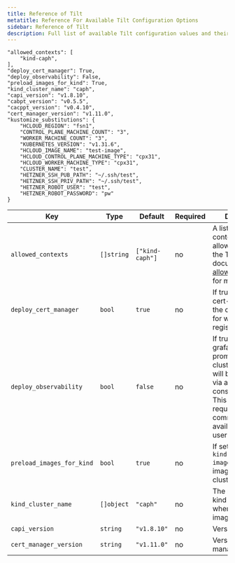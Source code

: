 ```yaml
---
title: Reference of Tilt
metatitle: Reference For Available Tilt Configuration Options
sidebar: Reference of Tilt
description: Full list of available Tilt configuration values and their description.
---
```


```
"allowed_contexts": [
    "kind-caph",
],
"deploy_cert_manager": True,
"deploy_observability": False,
"preload_images_for_kind": True,
"kind_cluster_name": "caph",
"capi_version": "v1.8.10",
"cabpt_version": "v0.5.5",
"cacppt_version": "v0.4.10",
"cert_manager_version": "v1.11.0",
"kustomize_substitutions": {
    "HCLOUD_REGION": "fsn1",
    "CONTROL_PLANE_MACHINE_COUNT": "3",
    "WORKER_MACHINE_COUNT": "3",
    "KUBERNETES_VERSION": "v1.31.6",
    "HCLOUD_IMAGE_NAME": "test-image",
    "HCLOUD_CONTROL_PLANE_MACHINE_TYPE": "cpx31",
    "HCLOUD_WORKER_MACHINE_TYPE": "cpx31",
    "CLUSTER_NAME": "test",
    "HETZNER_SSH_PUB_PATH": "~/.ssh/test",
    "HETZNER_SSH_PRIV_PATH": "~/.ssh/test",
    "HETZNER_ROBOT_USER": "test",
    "HETZNER_ROBOT_PASSWORD": "pw"
}
```

| Key                       | Type       | Default         | Required | Description                                                                                                                                                                                                           |
| ------------------------- | ---------- | --------------- | -------- | --------------------------------------------------------------------------------------------------------------------------------------------------------------------------------------------------------------------- |
| `allowed_contexts`        | `[]string` | `["kind-caph"]` | no       | A list of kubeconfig contexts Tilt is allowed to use. See the Tilt documentation on [allow_k8s_contexts](https://docs.tilt.dev/api.html#api.allow_k8s_contexts) for more details                                      |
| `deploy_cert_manager`     | `bool`     | `true`          | no       | If true, deploys cert-manager into the cluster for use for webhook registration                                                                                                                                       |
| `deploy_observability`    | `bool`     | `false`         | no       | If true, installs grafana, loki and promtail in the dev cluster. Grafana UI will be accessible via a link in the tilt console. Important! This feature requires the `helm` command to be available in the user's path |
| `preload_images_for_kind` | `bool`     | `true`          | no       | If set to true, uses `kind load docker-image` to preload images into a kind cluster                                                                                                                                   |
| `kind_cluster_name`       | `[]object` | `"caph"`        | no       | The name of the kind cluster to use when preloading images                                                                                                                                                            |
| `capi_version`            | `string`   | `"v1.8.10"`      | no       | Version of CAPI                                                                                                                                                                                                       |
| `cert_manager_version`    | `string`   | `"v1.11.0"`     | no       | Version of cert manager                                                                                                                                                                                               |
